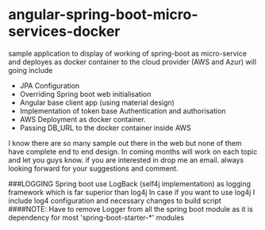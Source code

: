 # angular-spring-boot-micro-services-docker
sample application to display of working of spring-boot as micro-service and deployes as docker container to the cloud provider (AWS and Azur)
will going include
- JPA Configuration
- Overriding Spring boot web initialisation
- Angular base client app (using material design)
- Implementation  of token base Authentication and authorisation
- AWS Deployment as docker container.
- Passing DB_URL to the docker container inside AWS 

I know there are so many sample out there in the web but none of them have complete end to end design.
In coming months will work on each topic and let you guys know. if you are interested in drop me an email.
always looking forward for your suggestions and comment. 


###LOGGING
Spring boot use LogBack (self4j implementation) as logging framework which is far superior than log4j
In case if you want to use log4j I include log4 configuration and necessary changes to build script
####NOTE:
Have to remove Logger from all the spring boot module as it is dependency for most 'spring-boot-starter-*' modules

